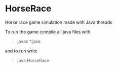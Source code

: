 # HorseRace
Horse race game simulation made with Java threads

To run the game compile all java files with
> javac *.java

and to run write
> java HorseRace
